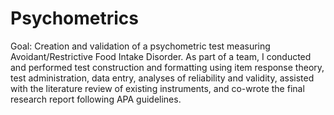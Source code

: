 # Psychometrics
Goal: Creation and validation of a psychometric test measuring Avoidant/Restrictive Food Intake Disorder.
As part of a team, I conducted and performed test construction and formatting using item response theory, test administration, data entry, analyses of reliability and  validity, assisted with the literature review of existing instruments, and co-wrote the final research report following APA guidelines.
